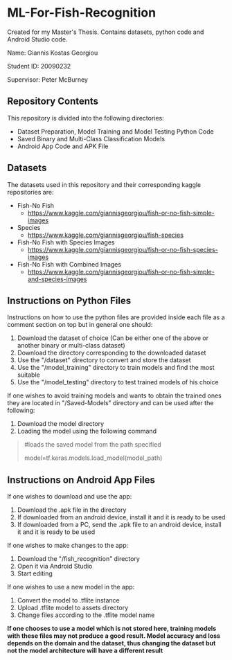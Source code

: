 # ML-For-Fish-Recognition
Created for my Master's Thesis. Contains datasets, python code and Android Studio code.

Name: Giannis Kostas Georgiou

Student ID: 20090232

Supervisor: Peter McBurney

## Repository Contents

This repository is divided into the following directories:
* Dataset Preparation, Model Training and Model Testing Python Code
* Saved Binary and Multi-Class Classification Models
* Android App Code and APK File

## Datasets

The datasets used in this repository and their corresponding kaggle repositories are:
* Fish-No Fish
  * https://www.kaggle.com/giannisgeorgiou/fish-or-no-fish-simple-images
* Species
  * https://www.kaggle.com/giannisgeorgiou/fish-species
* Fish-No Fish with Species Images
  * https://www.kaggle.com/giannisgeorgiou/fish-or-no-fish-species-images
* Fish-No Fish with Combined Images
  * https://www.kaggle.com/giannisgeorgiou/fish-or-no-fish-simple-and-species-images

## Instructions on Python Files

Instructions on how to use the python files are provided inside each file as a comment section on top but in general one should:
1. Download the dataset of choice (Can be either one of the above or another binary or multi-class dataset)
2. Download the directory corresponding to the downloaded dataset
3. Use the "/dataset" directory to convert and store the dataset
4. Use the "/model_training" directory to train models and find the most suitable
5. Use the "/model_testing" directory to test trained models of his choice

If one wishes to avoid training models and wants to obtain the trained ones they are located in "/Saved-Models" directory and can be used after the following:
1. Download the model directory
2. Loading the model using the following command
>#loads the saved model from the path specified
>
>model=tf.keras.models.load_model(model_path)

## Instructions on Android App Files

If one wishes to download and use the app:
1. Download the .apk file in the directory
2. If downloaded from an android device, install it and it is ready to be used
3. If downloaded from a PC, send the .apk file to an android device, install it and it is ready to be used

If one wishes to make changes to the app:
1. Download the "/fish_recognition" directory
2. Open it via Android Studio
3. Start editing

If one wishes to use a new model in the app:
1. Convert the model to .tflite instance 
2. Upload .tflite model to assets directory
3. Change files according to the .tflite model name


**If one chooses to use a model which is not stored here, training models with these files may not produce a good result. Model accuracy and loss depends on the domain and the dataset, thus changing the dataset but not the model architecture will have a different result**
